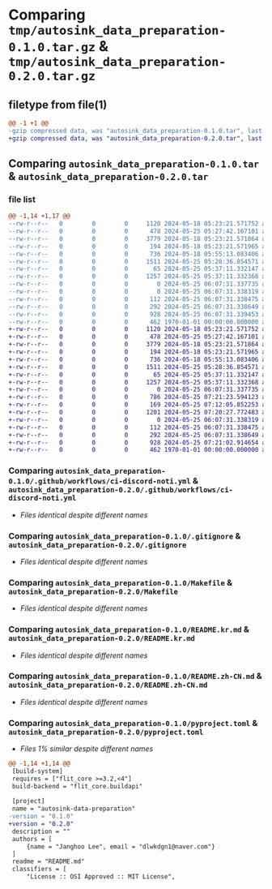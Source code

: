 # Comparing `tmp/autosink_data_preparation-0.1.0.tar.gz` & `tmp/autosink_data_preparation-0.2.0.tar.gz`

## filetype from file(1)

```diff
@@ -1 +1 @@
-gzip compressed data, was "autosink_data_preparation-0.1.0.tar", last modified: Fri Jan  1 00:00:00 2016, max compression
+gzip compressed data, was "autosink_data_preparation-0.2.0.tar", last modified: Fri Jan  1 00:00:00 2016, max compression
```

## Comparing `autosink_data_preparation-0.1.0.tar` & `autosink_data_preparation-0.2.0.tar`

### file list

```diff
@@ -1,14 +1,17 @@
--rw-r--r--   0        0        0     1120 2024-05-18 05:23:21.571752 autosink_data_preparation-0.1.0/.github/workflows/ci-discord-noti.yml
--rw-r--r--   0        0        0      478 2024-05-25 05:27:42.167101 autosink_data_preparation-0.1.0/.github/workflows/translate-readme.yml
--rw-r--r--   0        0        0     3779 2024-05-18 05:23:21.571864 autosink_data_preparation-0.1.0/.gitignore
--rw-r--r--   0        0        0      194 2024-05-18 05:23:21.571965 autosink_data_preparation-0.1.0/.vscode/settings.json
--rw-r--r--   0        0        0      736 2024-05-18 05:55:13.083406 autosink_data_preparation-0.1.0/Makefile
--rw-r--r--   0        0        0     1511 2024-05-25 05:28:36.854571 autosink_data_preparation-0.1.0/README.kr.md
--rw-r--r--   0        0        0       65 2024-05-25 05:37:11.332147 autosink_data_preparation-0.1.0/README.md
--rw-r--r--   0        0        0     1257 2024-05-25 05:37:11.332368 autosink_data_preparation-0.1.0/README.zh-CN.md
--rw-r--r--   0        0        0        0 2024-05-25 06:07:31.337735 autosink_data_preparation-0.1.0/autosink_data_preparation/__init__.py
--rw-r--r--   0        0        0        0 2024-05-25 06:07:31.338319 autosink_data_preparation-0.1.0/autosink_data_preparation/subpackage/__init__.py
--rw-r--r--   0        0        0      112 2024-05-25 06:07:31.338475 autosink_data_preparation-0.1.0/autosink_data_preparation/subpackage/hello.py
--rw-r--r--   0        0        0      292 2024-05-25 06:07:31.338649 autosink_data_preparation-0.1.0/autosink_data_preparation/subpackage/test_hello.py
--rw-r--r--   0        0        0      928 2024-05-25 06:07:31.339453 autosink_data_preparation-0.1.0/pyproject.toml
--rw-r--r--   0        0        0      462 1970-01-01 00:00:00.000000 autosink_data_preparation-0.1.0/PKG-INFO
+-rw-r--r--   0        0        0     1120 2024-05-18 05:23:21.571752 autosink_data_preparation-0.2.0/.github/workflows/ci-discord-noti.yml
+-rw-r--r--   0        0        0      478 2024-05-25 05:27:42.167101 autosink_data_preparation-0.2.0/.github/workflows/translate-readme.yml
+-rw-r--r--   0        0        0     3779 2024-05-18 05:23:21.571864 autosink_data_preparation-0.2.0/.gitignore
+-rw-r--r--   0        0        0      194 2024-05-18 05:23:21.571965 autosink_data_preparation-0.2.0/.vscode/settings.json
+-rw-r--r--   0        0        0      736 2024-05-18 05:55:13.083406 autosink_data_preparation-0.2.0/Makefile
+-rw-r--r--   0        0        0     1511 2024-05-25 05:28:36.854571 autosink_data_preparation-0.2.0/README.kr.md
+-rw-r--r--   0        0        0       65 2024-05-25 05:37:11.332147 autosink_data_preparation-0.2.0/README.md
+-rw-r--r--   0        0        0     1257 2024-05-25 05:37:11.332368 autosink_data_preparation-0.2.0/README.zh-CN.md
+-rw-r--r--   0        0        0        0 2024-05-25 06:07:31.337735 autosink_data_preparation-0.2.0/autosink_data_preparation/__init__.py
+-rw-r--r--   0        0        0      786 2024-05-25 07:21:23.594123 autosink_data_preparation-0.2.0/autosink_data_preparation/path/autosink.py
+-rw-r--r--   0        0        0      169 2024-05-25 07:12:05.852253 autosink_data_preparation-0.2.0/autosink_data_preparation/path/backends.py
+-rw-r--r--   0        0        0     1201 2024-05-25 07:20:27.772483 autosink_data_preparation-0.2.0/autosink_data_preparation/path/base.py
+-rw-r--r--   0        0        0        0 2024-05-25 06:07:31.338319 autosink_data_preparation-0.2.0/autosink_data_preparation/subpackage/__init__.py
+-rw-r--r--   0        0        0      112 2024-05-25 06:07:31.338475 autosink_data_preparation-0.2.0/autosink_data_preparation/subpackage/hello.py
+-rw-r--r--   0        0        0      292 2024-05-25 06:07:31.338649 autosink_data_preparation-0.2.0/autosink_data_preparation/subpackage/test_hello.py
+-rw-r--r--   0        0        0      928 2024-05-25 07:21:02.914654 autosink_data_preparation-0.2.0/pyproject.toml
+-rw-r--r--   0        0        0      462 1970-01-01 00:00:00.000000 autosink_data_preparation-0.2.0/PKG-INFO
```

### Comparing `autosink_data_preparation-0.1.0/.github/workflows/ci-discord-noti.yml` & `autosink_data_preparation-0.2.0/.github/workflows/ci-discord-noti.yml`

 * *Files identical despite different names*

### Comparing `autosink_data_preparation-0.1.0/.gitignore` & `autosink_data_preparation-0.2.0/.gitignore`

 * *Files identical despite different names*

### Comparing `autosink_data_preparation-0.1.0/Makefile` & `autosink_data_preparation-0.2.0/Makefile`

 * *Files identical despite different names*

### Comparing `autosink_data_preparation-0.1.0/README.kr.md` & `autosink_data_preparation-0.2.0/README.kr.md`

 * *Files identical despite different names*

### Comparing `autosink_data_preparation-0.1.0/README.zh-CN.md` & `autosink_data_preparation-0.2.0/README.zh-CN.md`

 * *Files identical despite different names*

### Comparing `autosink_data_preparation-0.1.0/pyproject.toml` & `autosink_data_preparation-0.2.0/pyproject.toml`

 * *Files 1% similar despite different names*

```diff
@@ -1,14 +1,14 @@
 [build-system]
 requires = ["flit_core >=3.2,<4"]
 build-backend = "flit_core.buildapi"
 
 [project]
 name = "autosink-data-preparation"
-version = "0.1.0"
+version = "0.2.0"
 description = ""
 authors = [
     {name = "Janghoo Lee", email = "dlwkdgn1@naver.com"}
 ]
 readme = "README.md"
 classifiers = [
     "License :: OSI Approved :: MIT License",
```

